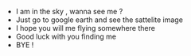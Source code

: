 - I am in the sky , wanna see me ? 
- Just go to google earth and see the sattelite image
- I hope you will me flying somewhere there 
- Good luck with you finding me
- BYE !
